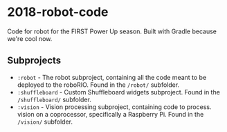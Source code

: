 # 2018-robot-code
Code for robot for the FIRST Power Up season. Built with Gradle because we're cool now.

## Subprojects
- `:robot` - The robot subproject, containing all the code meant to be
deployed to the roboRIO. Found in the `/robot/` subfolder.
- `:shuffleboard` - Custom Shuffleboard widgets subproject. 
Found in the `/shuffleboard/` subfolder.
- `:vision` - Vision processing subproject, containing code to process.
vision on a coprocessor, specifically a Raspberry Pi. Found in the 
`/vision/` subfolder.